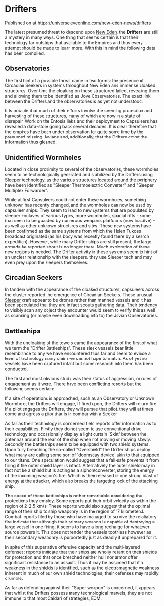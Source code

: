 # Drifters
Published on  at https://universe.eveonline.com/new-eden-news/drifters

The latest presumed threat to descend upon [New Eden](5m9PDmbyzmRXdP1vvQETRk),
the **Drifters** are still a mystery
in many ways. One thing that seems certain is that their technology far
outstrips that available to the Empires and thus every attempt should be
made to learn more. With this in mind the following data has been
compiled.

Observatories
-------------

The first hint of a possible threat came in two forms: the presence of
Circadian Seekers in systems throughout New Eden and immense cloaked
structures. Over time the cloaking on these structured failed, revealing
them and allowing them to be identified as Jove Observatories. The exact
link between the Drifters and the observatories is as yet not
understood.

It is notable that much of their efforts involve the seeming protection
and harvesting of these structures, many of which are now in a state of
disrepair. Work on the Entosis links and their deployment to Capsuleers
has revealed a data-store going back several decades. It is clear
therefore that the empires have been under observation for quite some
time by the presumed missing Jovians and, additionally, that the
Drifters covet the information thus gleaned.

Unidentified Wormholes
----------------------
Located in close proximity to several of the observatories, these wormholes seem
to be technologically generated and stabilized by the Drifters using
Sleeper technology, as the various structures located around the
periphery have been identified as "Sleeper Thermoelectric Converter" and
"Sleeper Multiplex Forwarder".

While at first Capsuleers could not enter these wormholes, something
unknown has recently changed, and the wormholes can now be used by
capsuleer ships. They seem to lead to new systems that are populated by
sleeper enclaves of various types, more wormholes, spacial rifts - some
that seem to be guarded by numerous weapons platforms (now inactive) -
as well as other unknown structures and sites. These new systems have
been confirmed as the same systems from which the Helen Tukoss broadcast
originated (as his body was recently found there by a search
expedition). However, while many Drifter ships are still present, the
large armada he reported about is no longer there. Much exploration of
these new regions is needed. The Drifter activity in these systems seem
to hint of an unclear relationship with the sleepers. they use Sleeper
tech and may even prey upon the sleepers themselves.

Circadian Seekers
-----------------

In tandem with the
appearance of the cloaked structures, capsuleers across the cluster
reported the emergence of Circadian Seekers. These unusual
[Sleeper](sleepers) craft appear to be drones rather than
manned vessels and it has been speculated that they are in fact scouts
gathering data. Their tendency to visibly scan any object they encounter
would seem to verify this as well as scanning (or maybe even downloading
info to) the Jovian Observatories.

Battleships
-----------

With the uncloaking of the towers came the appearance of the first of
what we term the "Drifter Battleships". These sleek vessels bear little
resemblance to any we have encountered thus far and seem to evince a
level of technology many claim we cannot hope to match. As of yet no
vessels have been captured intact but some research into them has been
conducted.

The first and most obvious study was their status of aggression, or
rules of engagement as it were. There have been conflicting reports but
the following seems certain:

If a site of operations is approached, such as an Observatory or Unknown
Wormhole, the Drifters will engage, If fired upon, the Drifters will
return fire. If a pilot engages the Drifters, they will pursue that
pilot. they will at times come and agress a pilot that is in combat with
a Seeker.

As far as their technology is concerned field reports offer information
as to their capabilities. Firstly they do not seem to use conventional
drive technology and occasionally display a light curtain 'Skirt'
between the antennas around the rear of the ship when not moving or
moving slowly. Secondly the battleships seem to be equipped with two
shield systems. Upon fully breaching the so-called "Overshield" the
Drifter ships deploy what many are calling some sort of 'doomsday
device' akin to that equipped to our titans. One speculation would
suggest that a fail-safe prevents it from firing if the outer shield
layer is intact. Alternatively the outer shield may in fact not be a
shield but is acting as a siphon/converter, storing the energy of the
incoming weapon's fire. Which is then released in one strong blast of
energy at the attacker, which also breaks the targeting lock of the
attacking ship.

The speed of these battleships is rather remarkable considering the
protections they employ. Some reports put their orbit velocity as within
the region of 2-2.5 km/s. These reports would also suggest that the
optimal range of their ship to ship weaponry is in the region of 17
kilometersl. Combat reports filed by those who have managed to survive
the retaliatory fire indicate that although their primary weapon is
capable of destroying a large vessel in one firing, it seems to have a
long recharge for whatever source powers it. This does not render the
vessels toothless however as their secondary weaponry is purportedly
just as deadly if unprepared for it.

In spite of this superlative offensive capacity and the multi-layered
defenses; reports indicate that their ships are wholly reliant on their
shields for protection and that once breached neither hull nor armor
offer significant resistance to an assault. Thus it may be assumed that
if a weakness in the shields is identified, such as the electromagnetic
weakness inherent in much of our own shield technologies, their defenses
may rapidly crumble.

As far as defending against their "Super weapon" is concerned, it
appears that whilst the Drifters possess many technological marvels,
they are not immune to that most Caldari of strategies, ECM.



